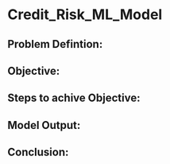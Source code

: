 # Credit_Risk_ML_Model

## Problem Defintion:

## Objective:

## Steps to achive Objective:






## Model Output:




## Conclusion:
